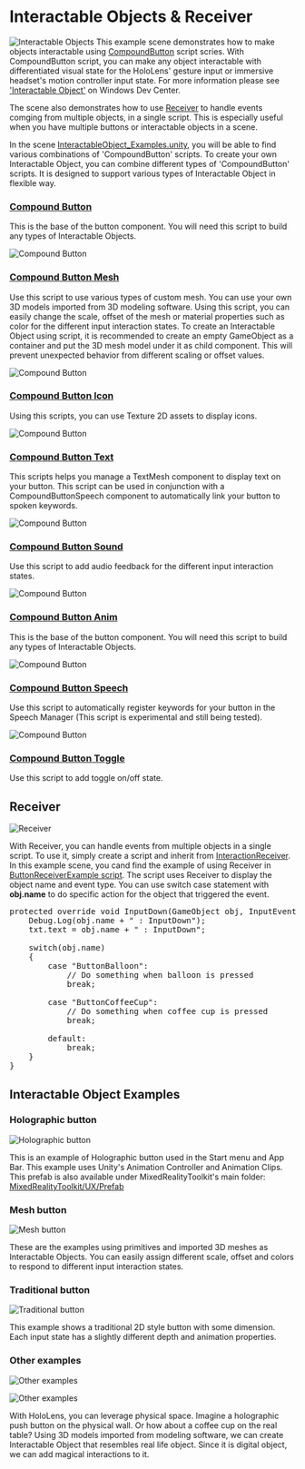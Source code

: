 # Interactable Objects & Receiver
![Interactable Objects](/External/ReadMeImages/MRTK_InteractableObject.jpg)
This example scene demonstrates how to make objects interactable using [CompoundButton](/Assets/MixedRealityToolkit/UX/Scripts/Buttons/CompoundButton.cs) script scries. With CompoundButton script, you can make any object interactable with differentiated visual state for the HoloLens' gesture input or immersive headset's motion controller input state. For more information please see ['Interactable Object'](https://developer.microsoft.com/en-us/windows/mixed-reality/interactable_object) on Windows Dev Center.

The scene also demonstrates how to use [Receiver](/Assets/MixedRealityToolkit/UX/Scripts/Receivers/InteractionReceiver.cs) to handle events comging from multiple objects, in a single script. This is especially useful when you have multiple buttons or interactable objects in a scene. 
 
In the scene [InteractableObject_Examples.unity](/Assets/MixedRealityToolkit-Examples/UX/Scenes/InteractableObjectExample.unity), you will be able to find various combinations of 'CompoundButton' scripts. To create your own Interactable Object, you can combine different types of 'CompoundButton' scripts. It is designed to support various types of Interactable Object in flexible way.

### [Compound Button](/Assets/MixedRealityToolkit/UX/Scripts/Buttons/CompoundButton.cs) ###
This is the base of the button component. You will need this script to build any types of Interactable Objects.

![Compound Button](/External/ReadMeImages/MRTK_CompoundButton_Inspector.jpg)

### [Compound Button Mesh](/Assets/MixedRealityToolkit/UX/Scripts/Buttons/Utilities/CompoundButtonMesh.cs) ###
Use this script to use various types of custom mesh. You can use your own 3D models imported from 3D modeling software. Using this script, you can easily change the scale, offset of the mesh or material properties such as color for the different input interaction states. To create an Interactable Object using script, it is recommended to create an empty GameObject as a container and put the 3D mesh model under it as child component. This will prevent unexpected behavior from different scaling or offset values.

![Compound Button](/External/ReadMeImages/MRTK_CompoundButtonMesh_Inspector.jpg)

### [Compound Button Icon](/Assets/MixedRealityToolkit/UX/Scripts/Buttons/Utilities/CompoundButtonIcon.cs) ###
Using this scripts, you can use Texture 2D assets to display icons. 

![Compound Button](/External/ReadMeImages/MRTK_CompoundButtonIcon_Inspector.jpg)

### [Compound Button Text](/Assets/MixedRealityToolkit/UX/Scripts/Buttons/Utilities/CompoundButtonText.cs) ###
This scripts helps you manage a TextMesh component to display text on your button. This script can be used in conjunction with a CompoundButtonSpeech component to automatically link your button to spoken keywords.

![Compound Button](/External/ReadMeImages/MRTK_CompoundButtonText_Inspector.jpg)

### [Compound Button Sound](/Assets/MixedRealityToolkit/UX/Scripts/Buttons/Utilities/CompoundButtonSounds.cs) ###
Use this script to add audio feedback for the different input interaction states.

![Compound Button](/External/ReadMeImages/MRTK_CompoundButtonSound_Inspector.jpg)

### [Compound Button Anim](/Assets/MixedRealityToolkit/UX/Scripts/Buttons/Utilities/CompoundButtonAnim.cs) ###
This is the base of the button component. You will need this script to build any types of Interactable Objects.

![Compound Button](/External/ReadMeImages/MRTK_CompoundButtonAnim_Inspector.jpg)

### [Compound Button Speech](/Assets/MixedRealityToolkit/UX/Scripts/Buttons/Utilities/CompoundButtonSpeech.cs) ###
Use this script to automatically register keywords for your button in the Speech Manager (This script is experimental and still being tested).

![Compound Button](/External/ReadMeImages/MRTK_CompoundButtonSpeech_Inspector.jpg)

### [Compound Button Toggle](/Assets/MixedRealityToolkit/UX/Scripts/Buttons/Utilities/CompoundButtonToggle.cs) ###
Use this script to add toggle on/off state.

## Receiver ##
![Receiver](/External/ReadMeImages/MRTK_Receiver.jpg)

With Receiver, you can handle events from multiple objects in a single script. To use it, simply create a script and inherit from [InteractionReceiver](/Assets/MixedRealityToolkit/UX/Scripts/Receivers/InteractionReceiver.cs). In this example scene, you cand find the example of using Receiver in [ButtonReceiverExample script](/Assets/MixedRealityToolkit-Examples/UX/Scripts/ButtonReceiverExample.cs). The script uses Receiver to display the object name and event type. You can use switch case statement with **obj.name** to do specific action for the object that triggered the event.

<pre>
protected override void InputDown(GameObject obj, InputEventData eventData) {
    Debug.Log(obj.name + " : InputDown");
    txt.text = obj.name + " : InputDown";

    switch(obj.name)
    {
        case "ButtonBalloon":
            // Do something when balloon is pressed
            break;

        case "ButtonCoffeeCup":
            // Do something when coffee cup is pressed
            break;

        default:
            break;
    }
}
</pre>




## Interactable Object Examples ##

### Holographic button ###

![Holographic button](/External/ReadMeImages/MRTK_InteractableObject_HolographicButton.jpg)

This is an example of Holographic button used in the Start menu and App Bar. This example uses Unity's Animation Controller and Animation Clips. This prefab is also available under MixedRealityToolkit's main folder: [MixedRealityToolkit/UX/Prefab](/Assets/MixedRealityToolkit/UX/Prefabs/Buttons/SquareButton.prefab)

### Mesh button ###

![Mesh button](/External/ReadMeImages/MRTK_InteractableObject_MeshButton.jpg)

These are the examples using primitives and imported 3D meshes as Interactable Objects. You can easily assign different scale, offset and colors to respond to different input interaction states.


### Traditional button ###

![Traditional button](/External/ReadMeImages/MRTK_InteractableObject_TraditionalButton.jpg)

This example shows a traditional 2D style button with some dimension. Each input state has a slightly different depth and animation properties.
 

### Other examples ###

![Other examples](/External/ReadMeImages/MRTK_InteractableObject_PushButton.jpg)

![Other examples](/External/ReadMeImages/MRTK_InteractableObject_RealLifeObject.jpg)

With HoloLens, you can leverage physical space. Imagine a holographic push button on the physical wall. Or how about a coffee cup on the real table? Using 3D models imported from modeling software, we can create Interactable Object that resembles real life object. Since it is digital object, we can add magical interactions to it.
